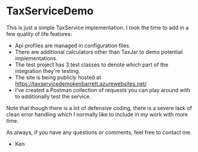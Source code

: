 # TaxServiceDemo

This is just a simple TaxService implementation. I took the time to add in a few quality of life features:

- Api profiles are managed in configuration files.
- There are additional calculators other than TaxJar to demo potential implementations. 
- The test project has 3 test classes to denote which part of the integration they're testing.
- The site is being publicly hosted at https://taxservicedemokenbarrett.azurewebsites.net/
- I've created a Postman collection of requests you can play around with to additionally test the service.

Note that though there is a lot of defensive coding, there is a severe lack of clean error handling which I normally like to include in my work with more time.

As always, if you have any questions or comments, feel free to contact me.

- Ken
